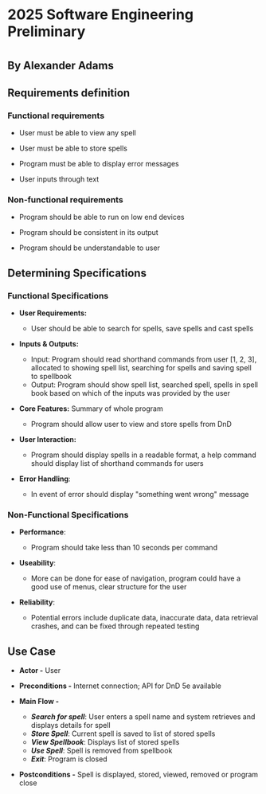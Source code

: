# 2025 Software Engineering Preliminary

#

## By Alexander Adams

## Requirements definition

### Functional requirements

* User must be able to view any spell

* User must be able to store spells

* Program must be able to display error messages

* User inputs through text

### Non-functional requirements

* Program should be able to run on low end devices

* Program should be consistent in its output

* Program should be understandable to user

## Determining Specifications
### Functional Specifications

* **User Requirements:**
    * User should be able to search for spells, save spells and cast spells

* **Inputs & Outputs:** 
    * Input: Program should read shorthand commands from user [1, 2, 3], allocated to showing spell list, searching for spells and saving spell to spellbook
    * Output: Program should show spell list, searched spell, spells in spell book based on which of the inputs was provided by the user

* **Core Features:** Summary of whole program 
    * Program should allow user to view and store spells from DnD

* **User Interaction:**
    * Program should display spells in a readable format, a help command should display list of shorthand commands for users

* **Error Handling**:
    * In event of error should display "something went wrong" message

### Non-Functional Specifications

* **Performance**:
    * Program should take less than 10 seconds per command

* **Useability**:
    * More can be done for ease of navigation, program could have a good use of menus, clear structure for the user

* **Reliability**:
    * Potential errors include duplicate data, inaccurate data, data retrieval crashes, and can be fixed through repeated testing
## Use Case
* **Actor -** User

* **Preconditions -** Internet connection; API for DnD 5e available

* **Main Flow -**
    * ***Search for spell***: User enters a spell name and system retrieves and displays details for spell
    * ***Store Spell***: Current spell is saved to list of stored spells
    * ***View Spellbook***: Displays list of stored spells
    * ***Use Spell***: Spell is removed from spellbook
    * ***Exit***: Program is closed

* **Postconditions -** Spell is displayed, stored, viewed, removed or program close